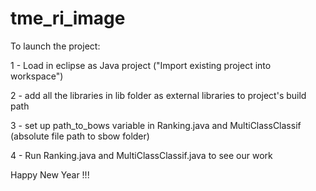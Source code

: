 # tme_ri_image

To launch the project:

1 - Load in eclipse as Java project ("Import existing project into workspace")

2 - add all the libraries in lib folder as external libraries to project's build path

3 - set up path_to_bows variable in Ranking.java and MultiClassClassif (absolute file path to sbow folder)

4 - Run Ranking.java and MultiClassClassif.java to see our work

Happy New Year !!!

